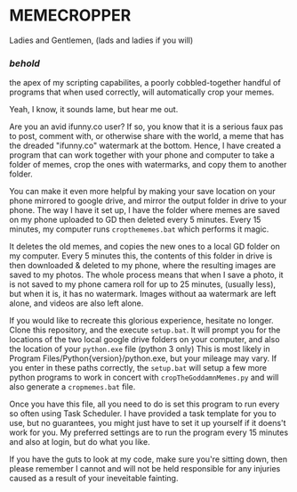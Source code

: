# MEMECROPPER
Ladies and Gentlemen, (lads and ladies if you will)

### ***behold***

the apex of my scripting capabilites, a poorly cobbled-together handful of programs that when used correctly, will automatically crop your memes.

Yeah, I know, it sounds lame, but hear me out.


Are you an avid ifunny.co user? If so, you know that it is a serious faux pas to post, comment with, or otherwise share with the world, a meme that has the dreaded "ifunny.co" watermark at the bottom.
Hence, I have created a program that can work together with your phone and computer to take a folder of memes, crop the ones with watermarks, and copy them to another folder.

You can make it even more helpful by making your save location on your phone mirrored to google drive, and mirror the output folder in drive to your phone.
The way I have it set up, I have the folder where memes are saved on my phone uploaded to GD then deleted every 5 minutes. Every 15 minutes, my computer runs `cropthememes.bat` which performs it magic.

It deletes the old memes, and copies the new ones to a local GD folder on my computer. Every 5 minutes this, the contents of this folder in drive is then downloaded & deleted to my phone, where the resulting images are saved to my photos.
The whole process means that when I save a photo, it is not saved to my phone camera roll for up to 25 minutes, (usually less), but when it is, it has no watermark.
Images without aa watermark are left alone, and videos are also left alone.

If you would like to recreate this glorious experience, hesitate no longer. Clone this repository, and the execute `setup.bat`. It will prompt you for the locations of the two local google drive folders on your computer, and also the location of your `python.exe` file (python 3 only)
This is most likely in Program Files/Python{version}/python.exe, but your mileage may vary. If you enter in these paths correctly, the `setup.bat` will setup a few more python programs to work in concert with `cropTheGoddamnMemes.py` and will also generate a `cropmemes.bat` file.

Once you have this file, all you need to do is set this program to run every so often using Task Scheduler. I have provided a task template for you to use, but no guarantees, you might just have to set it up yourself if it doens't work for you.
My preferred settings are to run the program every 15 minutes and also at login, but do what you like.

If you have the guts to look at my code, make sure you're sitting down, then please remember I cannot and will not be held responsible for any injuries caused as a result of your ineveitable fainting.
